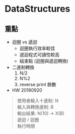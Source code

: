 # DataStructures

## 重點
+ 迴圈 vs 遞迴
    + 迴圈執行效率較佳
    + 遞迴程式可讀性較高
    + 結束點 (迴圈與遞迴轉換)
+ 二進制轉換
    1. N/2
    2. N%2
    3. reverse print 餘數
+ HW 20180920
> 使用者輸入十進制: N  
> 輸入與轉換進制: B  
> 輸出結果: N(10) ->  X(B)  
> 遞迴 / 迴圈  
> 執行時間
